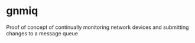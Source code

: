 # gnmiq
Proof of concept of continually monitoring network devices and submitting changes to a message queue
